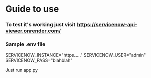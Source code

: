 # Guide to use

### To test it's working just visit https://servicenow-api-viewer.onrender.com/

### Sample .env file 
SERVICENOW_INSTANCE="https....."
SERVICENOW_USER="admin"
SERVICENOW_PASS="blahblah"

Just run app.py
